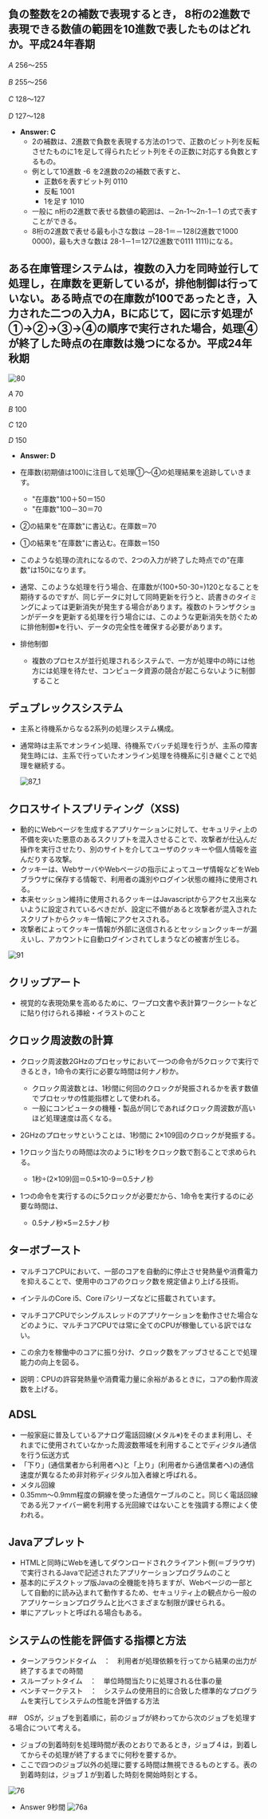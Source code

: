 
## 負の整数を2の補数で表現するとき， 8桁の2進数で表現できる数値の範囲を10進数で表したものはどれか。平成24年春期　

 *A* 256～255
 
 *B* 255～256
 
 *C* 128～127
 
 *D* 127～128

- **Answer:  C**
  - 2の補数は、2進数で負数を表現する方法の1つで、正数のビット列を反転させたものに1を足して得られたビット列をその正数に対応する負数とするもの。
  - 例として10進数 -6 を2進数の2の補数で表すと、
    - 正数6を表すビット列 0110
    - 反転 1001
    - 1を足す 1010
  - 一般に n桁の2進数で表せる数値の範囲は、－2n-1～2n-1－1 の式で表すことができる。
  - 8桁の2進数で表せる最も小さな数は －28-1＝－128(2進数で1000 0000)，最も大きな数は 28-1－1＝127(2進数で0111 1111)になる。

## ある在庫管理システムは，複数の入力を同時並行して処理し，在庫数を更新しているが，排他制御は行っていない。ある時点での在庫数が100であったとき，入力された二つの入力A，Bに応じて，図に示す処理が①→②→③→④の順序で実行された場合，処理④が終了した時点の在庫数は幾つになるか。平成24年秋期

![80](https://user-images.githubusercontent.com/60562723/83217572-0bee5300-a1a7-11ea-9040-08fb9cbdaab6.gif)
 
 *A* 70
 
 *B* 100
 
 *C* 120
 
 *D* 150
 
 - **Answer:  D**

- 在庫数(初期値は100)に注目して処理①～④の処理結果を追跡していきます。
  - "在庫数"100＋50＝150
  - "在庫数"100－30＝70
- ②の結果を"在庫数"に書込む。在庫数＝70
- ①の結果を"在庫数"に書込む。在庫数＝150
- このような処理の流れになるので、2つの入力が終了した時点での"在庫数"は150になります。

- 通常、このような処理を行う場合、在庫数が(100+50-30=)120となることを期待するのですが、同じデータに対して同時更新を行うと、読書きのタイミングによっては更新消失が発生する場合があります。複数のトランザクションがデータを更新する処理を行う場合には、このような更新消失を防ぐために排他制御※を行い、データの完全性を確保する必要があります。
- 排他制御
  - 複数のプロセスが並行処理されるシステムで、一方が処理中の時には他方には処理を待たせ、コンピュータ資源の競合が起こらないように制御すること
  
  
## デュプレックスシステム
- 主系と待機系からなる2系列の処理システム構成。
- 通常時は主系でオンライン処理、待機系でバッチ処理を行うが、主系の障害発生時には、主系で行っていたオンライン処理を待機系に引き継ぐことで処理を継続する。
  
  ![87_1](https://user-images.githubusercontent.com/60562723/83471569-f9825b00-a4bf-11ea-8365-ab87a33f2318.gif)


## クロスサイトスプリティング（XSS)
- 動的にWebページを生成するアプリケーションに対して、セキュリティ上の不備を突いた悪意のあるスクリプトを混入させることで、攻撃者が仕込んだ操作を実行させたり、別のサイトを介してユーザのクッキーや個人情報を盗んだりする攻撃。
- クッキーは、WebサーバやWebページの指示によってユーザ情報などをWebブラウザに保存する情報で、利用者の識別やログイン状態の維持に使用される。
- 本来セッション維持に使用されるクッキーはJavascriptからアクセス出来ないように設定されているべきだが、設定に不備があると攻撃者が混入されたスクリプトからクッキー情報にアクセスされる。
- 攻撃者によってクッキー情報が外部に送信されるとセッションクッキーが漏えいし、アカウントに自動ログインされてしまうなどの被害が生じる。

![91](https://user-images.githubusercontent.com/60562723/83589301-56e4dd80-a58e-11ea-8ed7-ba85918f9731.gif)


## クリップアート
- 視覚的な表現効果を高めるために、ワープロ文書や表計算ワークシートなどに貼り付けられる挿絵・イラストのこと


## クロック周波数の計算
- クロック周波数2GHzのプロセッサにおいて一つの命令が5クロックで実行できるとき，1命令の実行に必要な時間は何ナノ秒か。
  - クロック周波数とは、1秒間に何回のクロックが発振されるかを表す数値でプロセッサの性能指標として使われる。
  - 一般にコンピュータの機種・製品が同じであればクロック周波数が高いほど処理速度は高くなる。

- 2GHzのプロセッサということは、1秒間に 2×109回のクロックが発振する。
- 1クロック当たりの時間は次のように1秒をクロック数で割ることで求められる。
  - 1秒÷(2×109)回＝0.5×10-9＝0.5ナノ秒
- 1つの命令を実行するのに5クロックが必要だから、1命令を実行するのに必要な時間は、
  - 0.5ナノ秒×5＝2.5ナノ秒


## ターボブースト
- マルチコアCPUにおいて、一部のコアを自動的に停止させ発熱量や消費電力を抑えることで、使用中のコアのクロック数を規定値より上げる技術。
- インテルのCore i5、Core i7シリーズなどに搭載されています。
- マルチコアCPUでシングルスレッドのアプリケーションを動作させた場合などのように、マルチコアCPUでは常に全てのCPUが稼働している訳ではない。
- この余力を稼働中のコアに振り分け、クロック数をアップさせることで処理能力の向上を図る。

- 説明：CPUの許容発熱量や消費電力量に余裕があるときに，コアの動作周波数を上げる。


## ADSL
- 一般家庭に普及しているアナログ電話回線(メタル※)をそのまま利用し、それまでに使用されていなかった周波数帯域を利用することでディジタル通信を行う伝送方式
- 「下り」(通信業者から利用者へ)と「上り」(利用者から通信業者へ)の通信速度が異なるため非対称ディジタル加入者線と呼ばれる。
- メタル回線
- 0.35mm～0.9mm程度の銅線を使った通信ケーブルのこと。同じく電話回線である光ファイバー網を利用する光回線ではないことを強調する際によく使われる。


## Javaアプレット
- HTMLと同時にWebを通してダウンロードされクライアント側(＝ブラウザ)で実行されるJavaで記述されたアプリケーションプログラムのこと
- 基本的にデスクトップ版Javaの全機能を持ちますが、Webページの一部として自動的に読み込まれて動作するため、セキュリティ上の観点から一般のアプリケーションプログラムと比べさまざまな制限が課せられる。
- 単にアプレットと呼ばれる場合もある。


## システムの性能を評価する指標と方法
- ターンアラウンドタイム　：　利用者が処理依頼を行ってから結果の出力が終了するまでの時間
- スループットタイム　：　単位時間当たりに処理される仕事の量
- ベンチマークテスト　：　システムの使用目的に合致した標準的なプログラムを実行してシステムの性能を評価する方法



##　OSが，ジョブを到着順に，前のジョブが終わってから次のジョブを処理する場合について考える。
- ジョブの到着時刻を処理時間が表のとおりであるとき，ジョブ４は，到着してからその処理が終了するまでに何秒を要するか。
- ここで四つのジョブ以外の処理に要する時間は無視できるものとする。表の到着時刻は，ジョブ１が到着した時刻を開始時刻とする。

![76](https://user-images.githubusercontent.com/60562723/85087844-901d7e80-b219-11ea-9587-206382d1cc1a.gif)

- Answer  9秒間
![76a](https://user-images.githubusercontent.com/60562723/85087860-9c094080-b219-11ea-8e6d-70590f48a7be.gif)

